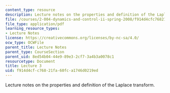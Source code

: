 ```yaml
---
content_type: resource
description: Lecture notes on the properties and definition of the Laplace transform.
file: /courses/2-004-dynamics-and-control-ii-spring-2008/f914d4cfc76821fa60fca1746d0219ed_lecture_03.pdf
file_type: application/pdf
learning_resource_types:
- Lecture Notes
license: https://creativecommons.org/licenses/by-nc-sa/4.0/
ocw_type: OCWFile
parent_title: Lecture Notes
parent_type: CourseSection
parent_uid: 8ed54b04-44e9-89e3-2cf7-3a4b3a0078c1
resourcetype: Document
title: Lecture 3
uid: f914d4cf-c768-21fa-60fc-a1746d0219ed
---
```

Lecture notes on the properties and definition of the Laplace transform.